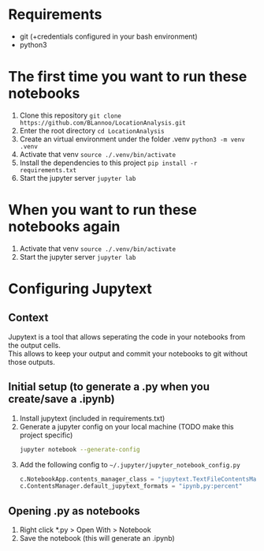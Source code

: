 # Requirements
* git (+credentials configured in your bash environment)
* python3

# The first time you want to run these notebooks
1) Clone this repository
    `git clone https://github.com/BLannoo/LocationAnalysis.git`
2) Enter the root directory
    `cd LocationAnalysis`
3) Create an virtual environment under the folder .venv
    `python3 -m venv .venv`
4) Activate that venv
    `source ./.venv/bin/activate`
5) Install the dependencies to this project
    `pip install -r requirements.txt`
6) Start the jupyter server
    `jupyter lab`

# When you want to run these notebooks again
1) Activate that venv
    `source ./.venv/bin/activate`
2) Start the jupyter server
    `jupyter lab`
    
# Configuring Jupytext
## Context
Jupytext is a tool that allows seperating the code in your notebooks from the output cells.  
This allows to keep your output and commit your notebooks to git without those outputs.

## Initial setup (to generate a .py when you create/save a .ipynb)
1) Install jupytext (included in requirements.txt)
2) Generate a jupyter config on your local machine (TODO make this project specific)
    ```bash
    jupyter notebook --generate-config
    ```
3) Add the following config to `~/.jupyter/jupyter_notebook_config.py`
    ```python
    c.NotebookApp.contents_manager_class = "jupytext.TextFileContentsManager"
    c.ContentsManager.default_jupytext_formats = "ipynb,py:percent"
    ```

## Opening .py as notebooks
1) Right click *.py > Open With > Notebook
2) Save the notebook (this will generate an .ipynb)
